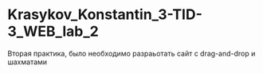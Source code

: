 # Krasykov_Konstantin_3-TID-3_WEB_lab_2
Вторая практика, было необходимо разраьотать сайт с drag-and-drop и шахматами
